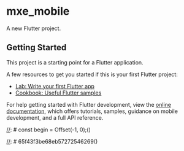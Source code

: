 # mxe_mobile

A new Flutter project.

## Getting Started

This project is a starting point for a Flutter application.

A few resources to get you started if this is your first Flutter project:

- [Lab: Write your first Flutter app](https://docs.flutter.dev/get-started/codelab)
- [Cookbook: Useful Flutter samples](https://docs.flutter.dev/cookbook)

For help getting started with Flutter development, view the
[online documentation](https://docs.flutter.dev/), which offers tutorials,
samples, guidance on mobile development, and a full API reference.

[//]: #  const begin = Offset(-1, 0);()

[//]: # 65f43f3be68eb57272546269()

[//]: # (65f66c2551baf1723c76035a)